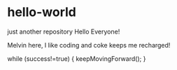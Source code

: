 # hello-world
just another repository
Hello Everyone!

Melvin here, I like coding and coke keeps me recharged!

while (success!=true)
{
  keepMovingForward();
}
